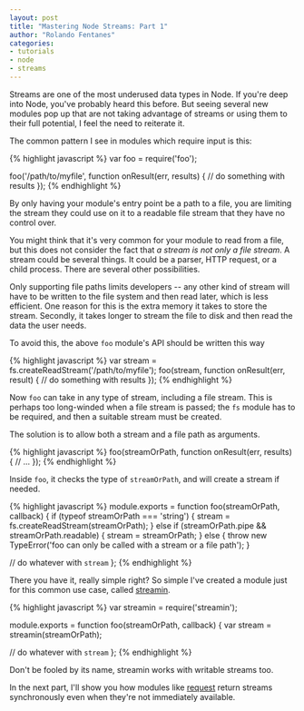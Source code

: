 ```yaml
---
layout: post
title: "Mastering Node Streams: Part 1"
author: "Rolando Fentanes"
categories: 
- tutorials
- node
- streams
---
```


Streams are one of the most underused data types in Node. If you're deep into Node, you've probably heard this before. But seeing several new modules pop up that are not taking advantage of streams or using them to their full potential, I feel the need to reiterate it.

The common pattern I see in modules which require input is this:

{% highlight javascript %}
var foo = require('foo');

foo('/path/to/myfile', function onResult(err, results) {
  // do something with results
});
{% endhighlight %}

By only having your module's entry point be a path to a file, you are limiting the stream they could use on it to a readable file stream that they have no control over.

You might think that it's very common for your module to read from a file, but this does not consider the fact that *a stream is not only a file stream*. A stream could be several things. It could be a parser, HTTP request, or a child process. There are several other possibilities.

Only supporting file paths limits developers -- any other kind of stream will have to be written to the file system and then read later, which is less efficient.  One reason for this is the extra memory it takes to store the stream.  Secondly, it takes longer to stream the file to disk and then read the data the user needs.

To avoid this, the above `foo` module's API should be written this way

{% highlight javascript %}
var stream = fs.createReadStream('/path/to/myfile');
foo(stream, function onResult(err, result) {
  // do something with results
});
{% endhighlight %}

Now `foo` can take in any type of stream, including a file stream. This is perhaps too long-winded when a file stream is passed; the `fs` module has to be required, and then a suitable stream must be created.

The solution is to allow both a stream and a file path as arguments.

{% highlight javascript %}
foo(streamOrPath, function onResult(err, results) {
  // ...
});
{% endhighlight %}

Inside `foo`, it checks the type of `streamOrPath`, and will create a stream if needed.

{% highlight javascript %}
module.exports = function foo(streamOrPath, callback) {
  if (typeof streamOrPath === 'string') {
    stream = fs.createReadStream(streamOrPath);
  } else if (streamOrPath.pipe && streamOrPath.readable) {
    stream = streamOrPath;
  } else {
    throw new TypeError('foo can only be called with a stream or a file path');
  }

  // do whatever with `stream`
};
{% endhighlight %}

There you have it, really simple right? So simple I've created a module just for this common use case, called [streamin](https://github.com/fent/node-streamin).

{% highlight javascript %}
var streamin = require('streamin');

module.exports = function foo(streamOrPath, callback) {
  var stream = streamin(streamOrPath);
  
  // do whatever with `stream`
};
{% endhighlight %}

Don't be fooled by its name, streamin works with writable streams too.

In the next part, I'll show you how modules like [request](https://github.com/mikeal/request) return streams synchronously even when they're not immediately available.

